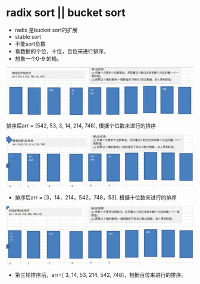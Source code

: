 # radix sort \|\| bucket sort

* radix 是bucket sort的扩展
* stable sort
* 不能sort负数
* 看数据的个位，十位，百位来进行排序。
* 想象一个0-9 的桶。

![](../../.gitbook/assets/image%20%2825%29.png)

排序后arr = \[542, 53, 3, 14, 214, 748\],  根据个位数来进行的排序

![](../../.gitbook/assets/image%20%2824%29.png)

* 排序后arr = \[3，14，214，542，748，53\],  根据十位数来进行的排序

![](../../.gitbook/assets/image%20%2827%29.png)

* 第三轮排序后，arr=\[ 3, 14, 53, 214, 542, 748\]，根据百位来进行的排序。



